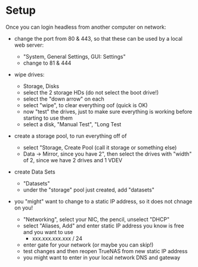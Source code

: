 # Setup

Once you can login headless from another computer on network:

- change the port from 80 & 443, so that these can be used by a local web server:
  - "System, General Settings, GUI: Settings"
  - change to 81 & 444 
- wipe drives:
  - Storage, Disks
  - select the 2 storage HDs (do not select the boot drive!)
  - select the "down arrow" on each
  - select "wipe", to clear everything oof (quick is OK)
  - now "test" the drives, just to make sure everything is working before starting to use them
  - select a disk, "Manual Test", "Long Test 

- create a storage pool, to run everything off of
  - select "Storage, Create Pool (call it storage or something else)
  - Data -> Mirror, since you have 2", then select the drives with "width" of 2, since we have 2 drives and 1 VDEV
 
- create Data Sets
  - "Datasets"
  - under the "storage" pool just created, add "datasets" 

- you "might" want to change to a static IP address, so it does not chnage on you!
  - "Networking", select your NIC, the pencil, unselect "DHCP"
  - select "Aliases, Add" and enter static IP address you know is free and you want to use
    - xxx.xxx.xxx.xxx / 24
  - enter gate for your network (or maybe you can skip!)
  - test changes and then reopen TrueNAS from new static IP address
  - you might want to enter in your local network DNS and gateway
